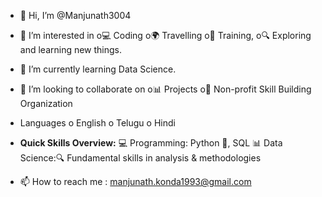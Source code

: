 - 👋 Hi, I’m @Manjunath3004
- 👀 I’m interested in
    o💻 Coding
    o🌍 Travelling
    o🚀 Training,
    o🔍 Exploring and learning new things.
- 🌱 I’m currently learning Data Science.
- 💞️ I’m looking to collaborate on
    o📊 Projects
    o🚁 Non-profit Skill Building Organization
-  Languages
    o English
    o Telugu
    o Hindi
-  **Quick Skills Overview:**
    💻 Programming: Python 🐍,  SQL
    📊 Data Science:🔍 Fundamental skills in analysis & methodologies

- 📫 How to reach me : manjunath.konda1993@gmail.com
